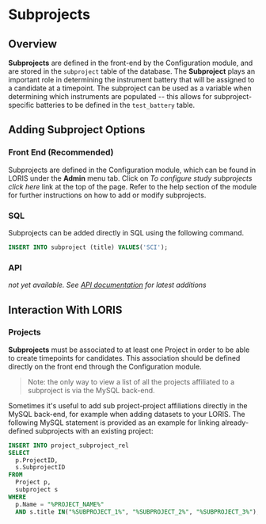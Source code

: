 # Subprojects

## Overview
**Subprojects** are defined in the front-end by the Configuration module, and are 
stored in the `subproject` table of the database.
The **Subproject** plays an important role in determining the instrument battery 
that will be assigned to a candidate at a timepoint.  The subproject can be used as 
a variable when determining which instruments are populated -- this allows for 
subproject-specific batteries to be defined in the `test_battery` table. 

## Adding Subproject Options

### Front End (Recommended)
Subprojects are defined in the Configuration module, which can be found in LORIS 
under the **Admin** menu tab.  Click on _To configure study subprojects click here_ 
link at the top of the page. Refer to the help section of the module for further 
instructions on how to add or modify subprojects.
   
### SQL
Subprojects can be added directly in SQL using the following command.

```sql
INSERT INTO subproject (title) VALUES('SCI');
```


### API
 _not yet available. See [API documentation](../../../API/) for latest additions_
 

## Interaction With LORIS

### Projects
**Subprojects** must be associated to at least one Project in order to be able to 
create timepoints for candidates. This association should be defined directly on the 
front end through the Configuration module.

> Note: the only way to view a list of all the projects affiliated to a subproject 
is via the MySQL back-end. 

Sometimes it's useful to add sub  project-project affiliations directly in the MySQL 
back-end, for example when adding datasets to your LORIS.  The following MySQL 
statement is provided as an example for linking already-defined subprojects with an 
existing project:  

  ```sql 
  INSERT INTO project_subproject_rel
  SELECT
	p.ProjectID,
	s.SubprojectID
  FROM
	Project p,
	subproject s
  WHERE
	p.Name = "%PROJECT_NAME%"
	AND s.title IN("%SUBPROJECT_1%", "%SUBPROJECT_2%", "%SUBPROJECT_3%");
  ```
